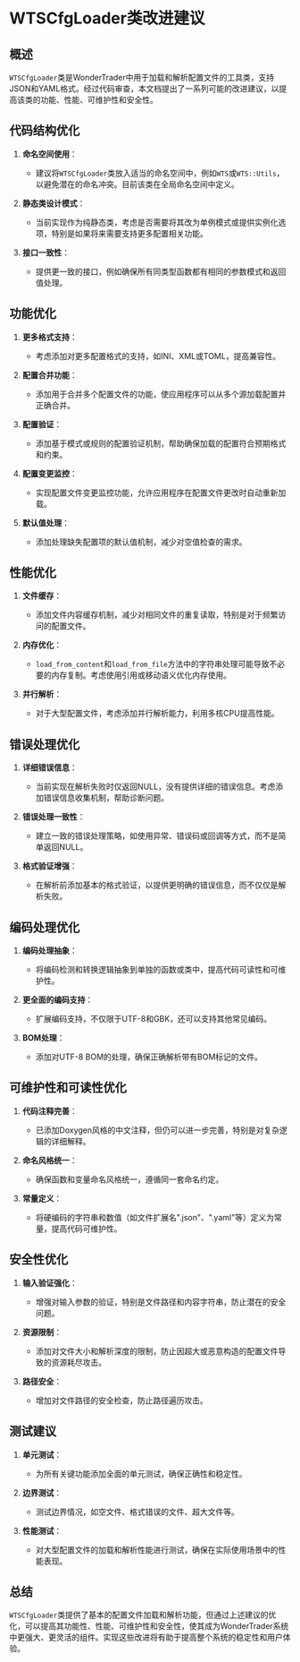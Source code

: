 # WTSCfgLoader类改进建议

## 概述

`WTSCfgLoader`类是WonderTrader中用于加载和解析配置文件的工具类，支持JSON和YAML格式。经过代码审查，本文档提出了一系列可能的改进建议，以提高该类的功能、性能、可维护性和安全性。

## 代码结构优化

1. **命名空间使用**：
   - 建议将`WTSCfgLoader`类放入适当的命名空间中，例如`WTS`或`WTS::Utils`，以避免潜在的命名冲突。目前该类在全局命名空间中定义。

2. **静态类设计模式**：
   - 当前实现作为纯静态类，考虑是否需要将其改为单例模式或提供实例化选项，特别是如果将来需要支持更多配置相关功能。

3. **接口一致性**：
   - 提供更一致的接口，例如确保所有同类型函数都有相同的参数模式和返回值处理。

## 功能优化

1. **更多格式支持**：
   - 考虑添加对更多配置格式的支持，如INI、XML或TOML，提高兼容性。

2. **配置合并功能**：
   - 添加用于合并多个配置文件的功能，使应用程序可以从多个源加载配置并正确合并。

3. **配置验证**：
   - 添加基于模式或规则的配置验证机制，帮助确保加载的配置符合预期格式和约束。

4. **配置变更监控**：
   - 实现配置文件变更监控功能，允许应用程序在配置文件更改时自动重新加载。

5. **默认值处理**：
   - 添加处理缺失配置项的默认值机制，减少对空值检查的需求。

## 性能优化

1. **文件缓存**：
   - 添加文件内容缓存机制，减少对相同文件的重复读取，特别是对于频繁访问的配置文件。

2. **内存优化**：
   - `load_from_content`和`load_from_file`方法中的字符串处理可能导致不必要的内存复制。考虑使用引用或移动语义优化内存使用。

3. **并行解析**：
   - 对于大型配置文件，考虑添加并行解析能力，利用多核CPU提高性能。

## 错误处理优化

1. **详细错误信息**：
   - 当前实现在解析失败时仅返回NULL，没有提供详细的错误信息。考虑添加错误信息收集机制，帮助诊断问题。

2. **错误处理一致性**：
   - 建立一致的错误处理策略，如使用异常、错误码或回调等方式，而不是简单返回NULL。

3. **格式验证增强**：
   - 在解析前添加基本的格式验证，以提供更明确的错误信息，而不仅仅是解析失败。

## 编码处理优化

1. **编码处理抽象**：
   - 将编码检测和转换逻辑抽象到单独的函数或类中，提高代码可读性和可维护性。

2. **更全面的编码支持**：
   - 扩展编码支持，不仅限于UTF-8和GBK，还可以支持其他常见编码。

3. **BOM处理**：
   - 添加对UTF-8 BOM的处理，确保正确解析带有BOM标记的文件。

## 可维护性和可读性优化

1. **代码注释完善**：
   - 已添加Doxygen风格的中文注释，但仍可以进一步完善，特别是对复杂逻辑的详细解释。

2. **命名风格统一**：
   - 确保函数和变量命名风格统一，遵循同一套命名约定。

3. **常量定义**：
   - 将硬编码的字符串和数值（如文件扩展名".json"、".yaml"等）定义为常量，提高代码可维护性。

## 安全性优化

1. **输入验证强化**：
   - 增强对输入参数的验证，特别是文件路径和内容字符串，防止潜在的安全问题。

2. **资源限制**：
   - 添加对文件大小和解析深度的限制，防止因超大或恶意构造的配置文件导致的资源耗尽攻击。

3. **路径安全**：
   - 增加对文件路径的安全检查，防止路径遍历攻击。

## 测试建议

1. **单元测试**：
   - 为所有关键功能添加全面的单元测试，确保正确性和稳定性。

2. **边界测试**：
   - 测试边界情况，如空文件、格式错误的文件、超大文件等。

3. **性能测试**：
   - 对大型配置文件的加载和解析性能进行测试，确保在实际使用场景中的性能表现。

## 总结

`WTSCfgLoader`类提供了基本的配置文件加载和解析功能，但通过上述建议的优化，可以提高其功能性、性能、可维护性和安全性，使其成为WonderTrader系统中更强大、更灵活的组件。实现这些改进将有助于提高整个系统的稳定性和用户体验。
